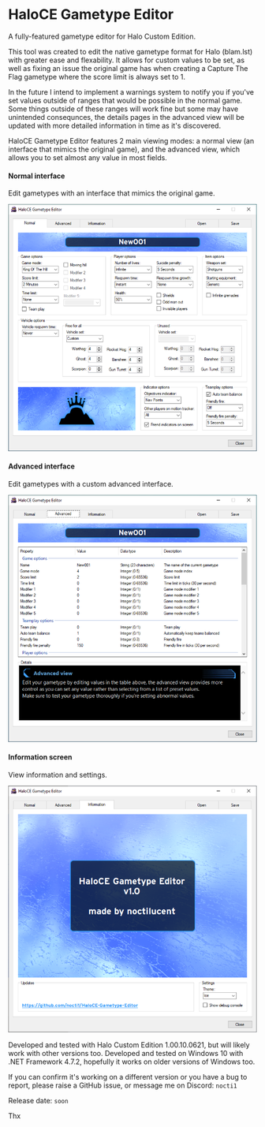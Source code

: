 # HaloCE Gametype Editor
A fully-featured gametype editor for Halo Custom Edition.

This tool was created to edit the native gametype format for Halo (blam.lst) with greater ease and flexability.
It allows for custom values to be set, as well as fixing an issue the original game has when creating a Capture The Flag gametype where the score limit is always set to 1.

In the future I intend to implement a warnings system to notify you if you've set values outside of ranges that would be possible in the normal game.
Some things outside of these ranges will work fine but some may have unintended consequnces, the details pages in the advanced view will be updated with more detailed information in time as it's discovered.

HaloCE Gametype Editor features 2 main viewing modes: a normal view (an interface that mimics the original game), and the advanced view, which allows you to set almost any value in most fields. 

#### Normal interface
Edit gametypes with an interface that mimics the original game.

![HaloCE Gametype Editor (Normal)](assets/interface_normal.png)


#### Advanced interface
Edit gametypes with a custom advanced interface.

![HaloCE Gametype Editor (Advanced)](assets/interface_advanced.png)


#### Information screen
View information and settings.

![HaloCE Gametype Editor (Information)](assets/interface_information.png)


Developed and tested with Halo Custom Edition 1.00.10.0621, but will likely work with other versions too.
Developed and tested on Windows 10 with .NET Framework 4.7.2, hopefully it works on older versions of Windows too.

If you can confirm it's working on a different version or you have a bug to report, please raise a GitHub issue, or message me on Discord: `nocti1`

Release date: `soon`

Thx
